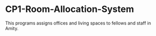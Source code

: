 # CP1-Room-Allocation-System
This programs assigns offices and living spaces to fellows and staff in Amity.
